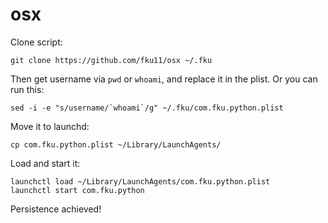 osx
===

Clone script:

    git clone https://github.com/fku11/osx ~/.fku


Then get username via `pwd` or `whoami`, and replace it in the plist. Or you can run this:

    sed -i -e "s/username/`whoami`/g" ~/.fku/com.fku.python.plist


Move it to launchd:

    cp com.fku.python.plist ~/Library/LaunchAgents/


Load and start it:

    launchctl load ~/Library/LaunchAgents/com.fku.python.plist
    launchctl start com.fku.python


Persistence achieved!

